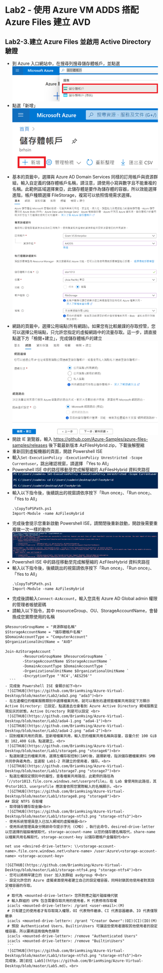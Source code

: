 # Lab2 - 使用 Azure VM ADDS 搭配 Azure Files 建立 AVD
## Lab2-3.建立 Azure Files 並啟用 Active Directory 驗證

 - 到 Azure 入口網站中，在搜尋列搜尋儲存體帳戶，並點選<br>
   ![GITHUB](https://github.com/BrianHsing/Azure-Virtual-Desktop/blob/master/Lab1/storage1.png "storage1")<br>
 - 點選「新增」<br>
   ![GITHUB](https://github.com/BrianHsing/Azure-Virtual-Desktop/blob/master/Lab1/storage2.png "storage2")<br>
 - 基本的頁籤中，選擇與 Azure AD Domain Services 同樣的訂用帳戶與資源群組，輸入自定義的儲存體帳戶名稱，請注意，請使用小寫與數字且不能重複的名稱。此範例區域選擇東亞，此儲存體是要作為儲存體的容器，所以效能選擇進階，帳戶種類選擇 FileStorage，複寫可以依照情境需求選擇。<br>
   ![GITHUB](https://github.com/BrianHsing/Azure-Virtual-Desktop/blob/master/Lab1/storage3.png "storage3")<br>
 - 網路的頁籤中，選擇公用端點(所有網路)。如果您有比較嚴謹的存取控管，您可以選擇公用端點，只允許您指定的虛擬網路中的流量存取。這一步，請直接點選下方「檢閱+建立」，完成儲存體帳戶的建立<br>
   ![GITHUB](https://github.com/BrianHsing/Azure-Virtual-Desktop/blob/master/Lab1/storage4.png "storage4")<br>
 - 開啟 IE 瀏覽器，輸入 https://github.com/Azure-Samples/azure-files-samples/releases 後下載最新版本 AzFilesHybrid.zip，下載後解壓縮<br>
 - 重新回到虛擬機器的頁面，開啟 Powershell ISE<br>
 - 輸入`Set-ExecutionPolicy -ExecutionPolicy Unrestricted -Scope Currentuser`，跳出確認視窗，請選擇 「Yes to All」<br>
 - Powershell ISE 中的路徑移動至完成解壓縮的 AzFilesHybrid 資料夾路徑<br>
   ![GITHUB](https://github.com/BrianHsing/Azure-Virtual-Desktop/blob/master/Lab2/ada1.png "ada1")<br>
 - 輸入以下指令後，後續跳出的視窗請依序按下「Run once」、「Run once」、「Yes to All」<br>
	```
	.\CopyToPSPath.ps1
	Import-Module -name AzFilesHybrid
	``` 
 - 完成後會提示您重新啟動 Powershell ISE，請關閉後重新啟動，開啟後需要重複做一次一樣的動作<br>
   ![GITHUB](https://github.com/BrianHsing/Azure-Virtual-Desktop/blob/master/Lab2/ada2.png "ada2")<br>
 - Powershell ISE 中的路徑移動至完成解壓縮的 AzFilesHybrid 資料夾路徑<br>
 - 輸入以下指令後，後續跳出的視窗請依序按下「Run once」、「Run once」、「Yes to All」<br>
	```
	.\CopyToPSPath.ps1
	Import-Module -name AzFilesHybrid
	``` 
 - 完成後請輸入`Connect-AzAccount`，輸入您具有 Azure AD Global admin 權限的管理者帳號密碼<br>
 - 請輸入以下指令，其中 resourceGroup、OU、StorageAccountName，會替換成您實際使用的名稱<br>
  ```
  $ResourceGroupName = "資源群組名稱"
  $StorageAccountName = "儲存體帳戶名稱"
  $DomainAccountType = "ComputerAccount" 
  $OrganizationalUnitName = "AVD"

  Join-AzStorageAccount `
          -ResourceGroupName $ResourceGroupName `
          -StorageAccountName $StorageAccountName `
          -DomainAccountType $DomainAccountType `
          -OrganizationalUnitName $OrganizationalUnitName `
          -EncryptionType "'RC4','AES256'" 
	``` 
 - 完成後 Powershell ISE 會顯示如下<br>
   ![GITHUB](https://github.com/BrianHsing/Azure-Virtual-Desktop/blob/master/Lab2/ada3.png "ada3")<br>
 - 在左邊欄位的檔案服務類別中選擇檔案共用，就可以看到右邊視窗檔案共用設定下方顯示 Active Directory: 已設定，點選進去也會看到 Azure Active Directory 網域服務呈現反灰的狀態，Active Directory 則是可以設定 <br>
   ![GITHUB](https://github.com/BrianHsing/Azure-Virtual-Desktop/blob/master/Lab2/ada4-1.png "ada4-1")<br>
   ![GITHUB](https://github.com/BrianHsing/Azure-Virtual-Desktop/blob/master/Lab2/ada4-2.png "ada4-2")<br>
 - 回到檔案共用的頁面，並新增檔案共用，輸入您的檔案共用名稱與容量，容量介於 100 GiB 到 102,400 GiB。點選建立。<br>
   ![GITHUB](https://github.com/BrianHsing/Azure-Virtual-Desktop/blob/master/Lab1/storage6.png "storage6")<br>
 - 點選剛建立的檔案共用，選擇左欄存取控制(IAM)後，選擇新增，指派儲存體檔案資料 SMB 共同參與者角色，並選取 Lab1-2 所建立的使用者，儲存。<br>
   ![GITHUB](https://github.com/BrianHsing/Azure-Virtual-Desktop/blob/master/Lab1/storage7.png "storage7")<br>
 - 點選左欄設定類別中的屬性，查看檔案共用路徑，此範例的路徑為「//stor1013.file.core.windows.net/userprofile」，在 Lab 會使用到此路徑，其中stor1013、userprofile 應該會依照您實際輸入的名稱顯示。<br>
   ![GITHUB](https://github.com/BrianHsing/Azure-Virtual-Desktop/blob/master/Lab1/storage8.png "storage8")<br>
## 設定 NTFS 存取權 
 - 取得儲存體存取金鑰<br>
   ![GITHUB](https://github.com/BrianHsing/Azure-Virtual-Desktop/blob/master/Lab1/storage-ntfs3.png "storage-ntfs3")<br>
 - 使用系統管理員登入已加入網域的虛擬機器<br>
 - 使用系統管理員身分開啟命令提示字元 (CMD) ，執行此命令，desired-drive-letter 以您選擇的磁碟機號取代，storage-account-name 以您的儲存體名稱取代，share-name 以檔案共用名稱取代，storage-account-key 以儲存體帳戶金鑰取代<br>
   ```
    net use <desired-drive-letter>: \\<storage-account-name>.file.core.windows.net\<share-name> /user:Azure\<storage-account-name> <storage-account-key>
   ```
   ![GITHUB](https://github.com/BrianHsing/Azure-Virtual-Desktop/blob/master/Lab1/storage-ntfs4.png "storage-ntfs4")<br>
 - 您可以將稍早建立的 User 加入到群組 avdgroup 中<br>
 - 設定允許您的 Azure 虛擬桌面使用者建立自己的設定檔容器，同時封鎖其他使用者對其設定檔容器的存取。
	```
    # 取代為 <mounted-drive-letter> 您所對應之磁片磁碟機代號
    # 輸入群組的 UPN 包含需要存取共用的使用者，M 代表修改存取權
	icacls <mounted-drive-letter>: /grant <user-email>:(M)
    # 只有建立的使用者才有存取寫入權限，OI 代表物件繼承、CI 代表容器繼承、IO 代表僅限繼承
    icacls <mounted-drive-letter>: /grant "Creator Owner":(OI)(CI)(IO)(M)
    # 預設 Authenticated Users、Builtin\Users 可讓這些使用者讀取其他使用者的設定檔容器，所以要將這兩個角色移除
    icacls <mounted-drive-letter>: /remove "Authenticated Users"
    icacls <mounted-drive-letter>: /remove "Builtin\Users"
	```
    ![GITHUB](https://github.com/BrianHsing/Azure-Virtual-Desktop/blob/master/Lab1/storage-ntfs5.png "storage-ntfs5")<br>
 完成後，請[前往 Lab5](https://github.com/BrianHsing/Azure-Virtual-Desktop/blob/master/Lab5.md)。<br>